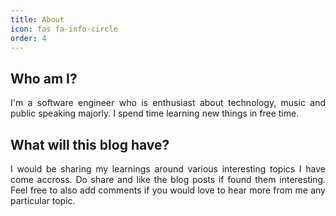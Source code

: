 ```yaml
---
title: About
icon: fas fa-info-circle
order: 4
---
```


## Who am I?
 <div align="justify">
I'm a software engineer who is enthusiast about technology, music and public speaking majorly.
I spend time learning new things in free time.
</div>

## What will this blog have?
 <div align="justify">
I would be sharing my learnings around various interesting topics I have come accross. Do share and like the blog posts if found them interesting. Feel free to also add comments if you would love to hear more from me any particular topic. 
</div>